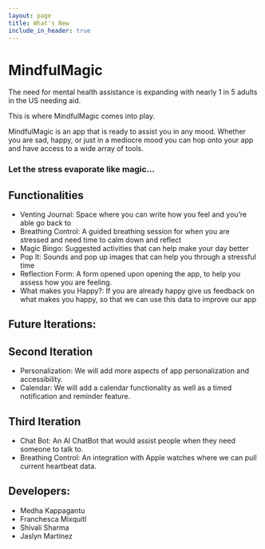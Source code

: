 ```yaml
---
layout: page
title: What's New
include_in_header: true
---
```


# MindfulMagic

The need for mental health assistance is expanding with nearly 1 in 5 adults in the US needing aid. 

This is where MindfulMagic comes into play. 

MindfulMagic is an app that is ready to assist you in any mood. Whether you are sad, happy, or just in a mediocre mood you can hop onto your app and have access to a wide array of tools.
### Let the stress evaporate like magic...

## Functionalities

- Venting Journal: Space where you can write how you feel and you’re able go back to
- Breathing Control: A guided breathing session for when you are stressed and need time to calm down and reflect
- Magic Bingo: Suggested activities that can help make your day better
- Pop It: Sounds and pop up images that can help you through a stressful time 
- Reflection Form: A form opened upon opening the app, to help you assess how you are feeling. 
- What makes you Happy?: If you are already happy give us feedback on what makes you happy, so that we can use this data to improve our app

## Future Iterations:

## Second Iteration
- Personalization: We will add more aspects of app personalization and accessibility.
- Calendar: We will add a calendar functionality as well as a timed notification and reminder feature. 

## Third Iteration
- Chat Bot: An AI ChatBot that would assist people when they need someone to talk to.
- Breathing Control: An integration with Apple watches where we can pull current heartbeat data.


## Developers:

- Medha Kappagantu
- Franchesca Mixquitl
- Shivali Sharma
- Jaslyn Martinez
 


